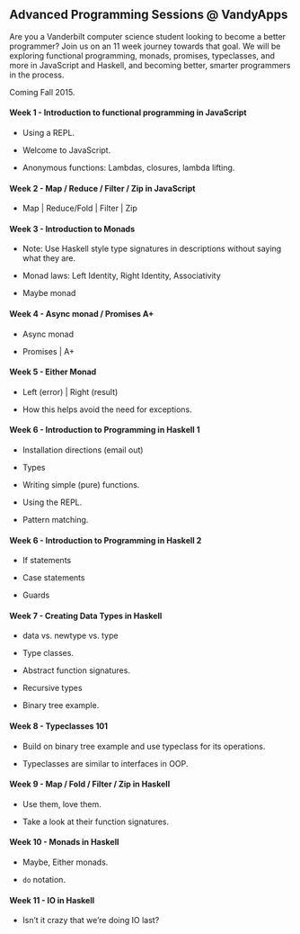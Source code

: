 ## Advanced Programming Sessions @ VandyApps

Are you a Vanderbilt computer science student looking to become a better
programmer? Join us on an 11 week journey towards that goal. We will be
exploring functional programming, monads, promises, typeclasses, and more in
JavaScript and Haskell, and becoming better, smarter programmers in the
process.

Coming Fall 2015.

#### Week 1 - Introduction to functional programming in JavaScript

- Using a REPL.

- Welcome to JavaScript.

- Anonymous functions: Lambdas, closures, lambda lifting.

#### Week 2 - Map / Reduce / Filter / Zip in JavaScript

- Map | Reduce/Fold | Filter | Zip

#### Week 3 - Introduction to Monads

- Note: Use Haskell style type signatures in descriptions without saying what they are.

- Monad laws: Left Identity, Right Identity, Associativity

- Maybe monad

#### Week 4 - Async monad / Promises A+

- Async monad

- Promises | A+

#### Week 5 - Either Monad

- Left (error) | Right (result)

- How this helps avoid the need for exceptions.

#### Week 6 - Introduction to Programming in Haskell 1

- Installation directions (email out)

- Types

- Writing simple (pure) functions.

- Using the REPL.

- Pattern matching.

#### Week 6 - Introduction to Programming in Haskell 2

- If statements

- Case statements

- Guards

#### Week 7 - Creating Data Types in Haskell

- data vs. newtype vs. type

- Type classes.

- Abstract function signatures.

- Recursive types

- Binary tree example.

#### Week 8 - Typeclasses 101

- Build on binary tree example and use typeclass for its operations.

- Typeclasses are similar to interfaces in OOP.

#### Week 9 - Map / Fold / Filter / Zip in Haskell

- Use them, love them.

- Take a look at their function signatures.

#### Week 10 - Monads in Haskell

- Maybe, Either monads.

- `do` notation.

#### Week 11 - IO in Haskell

- Isn’t it crazy that we’re doing IO last?

